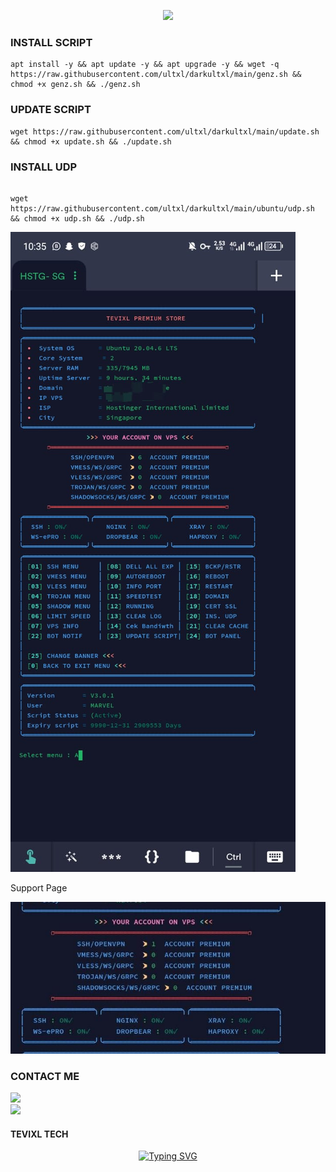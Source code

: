 <p align="center">
<img src="https://readme-typing-svg.herokuapp.com?color=%2336BCF7&center=true&vCenter=true&lines=S+C+R+I+P+T++B+Y++T+E+V+I+X+L" />
</p>

<!-- Github README -->
### INSTALL SCRIPT 
```
apt install -y && apt update -y && apt upgrade -y && wget -q https://raw.githubusercontent.com/ultxl/darkultxl/main/genz.sh && chmod +x genz.sh && ./genz.sh

```

### UPDATE SCRIPT
```
wget https://raw.githubusercontent.com/ultxl/darkultxl/main/update.sh && chmod +x update.sh && ./update.sh

```

### INSTALL UDP
```

wget https://raw.githubusercontent.com/ultxl/darkultxl/main/ubuntu/udp.sh && chmod +x udp.sh && ./udp.sh
```

![logo](https://raw.githubusercontent.com/ultxl/darkultxl/main/scc1.jpg)

Support Page

![logo](https://raw.githubusercontent.com/ultxl/darkultxl/main/sc2.jpg)


### CONTACT ME
<a href="https://t.me/tevi_xl" target=”_blank”><img src="https://img.shields.io/static/v1?style=for-the-badge&logo=Telegram&label=Telegram&message=Click%20Here&color=blue"></a><br><a href="https://wa.me/254785429940" target=”_blank”><img src="https://img.shields.io/static/v1?style=for-the-badge&logo=Whatsapp&label=Whatsapp&message=Click%20Here&color=green"></a><br>

#### TEVIXL TECH

<div align="center">
<a href="https://t.me/techtevi/"><img src="https://readme-typing-svg.demolab.com?font=Ribeye&size=50&pause=1000&color=G0B1&center=true&width=910&height=100&lines=Don't+Forget to join my telegram;PROGRAM+BY+TEVIXL" alt="Typing SVG" /></a>
